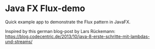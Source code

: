 # Java FX Flux-demo

Quick example app to demonstrate the Flux pattern in JavaFX.

Inspired by this german blog-post by Lars Rückemann:
https://blog.codecentric.de/2013/10/java-8-erste-schritte-mit-lambdas-und-streams/
